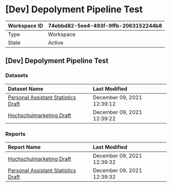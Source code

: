 



# [Dev] Depolyment Pipeline Test

|Workspace ID|74ebbd82-5ee4-493f-9ffb-2063152244b8|
| :--- | :--- |
|Type|Workspace|
|State|Active|

## [Dev] Depolyment Pipeline Test

### Datasets

|Dataset Name|Last Modified|
| :--- | :--- |
|[Personal Assistant Statistics Draft](../Datasets/Personal-Assistant-Statistics-Draft.md)|December 09, 2021 12:39:12|
|[Hochschulmarketing Draft](../Datasets/Hochschulmarketing-Draft.md)|December 09, 2021 12:39:22|

### Reports

|Report Name|Last Modified|
| :--- | :--- |
|[Hochschulmarketing Draft](../Reports/Hochschulmarketing-Draft.md)|December 09, 2021 12:39:32|
|[Personal Assistant Statistics Draft](../Reports/Personal-Assistant-Statistics-Draft.md)|December 09, 2021 12:39:32|
